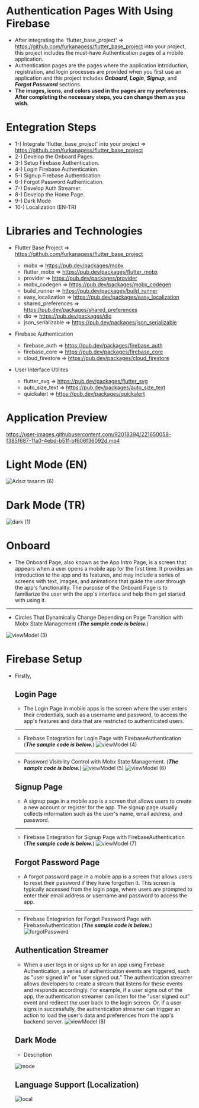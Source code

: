 # Authentication Pages With Using Firebase

- After integrating the 'flutter_base_project' => https://github.com/furkanagess/flutter_base_project into your project, this project includes the must-have Authentication pages of a mobile application. 
- Authentication pages are the pages where the application introduction, registration, and login processes are provided when you first use an application and this project includes ***Onboard***, ***Login***, ***Signup***, and ***Forgot Password*** sections. 
- **The images, icons, and colors used in the pages are my preferences. After completing the necessary steps, you can change them as you wish.** 

# Entegration Steps
  - 1-) Integrate 'flutter_base_project' into your project => https://github.com/furkanagess/flutter_base_project
  - 2-) Develop the Onboard Pages.
  - 3-) Setup Firebase Authentication.
  - 4-) Login Firebase Authentication.
  - 5-) Signup Firebase Authentication.
  - 6-) Forgot Password Authentication.
  - 7-) Develop Auth Streamer.
  - 8-) Develop the Home Page.
  - 9-) Dark Mode
  - 10-) Localization (EN-TR)

# Libraries and Technologies
  - Flutter Base Project => https://github.com/furkanagess/flutter_base_project
    - mobx => https://pub.dev/packages/mobx
    - flutter_mobx => https://pub.dev/packages/flutter_mobx
    - provider => https://pub.dev/packages/provider
    - mobx_codegen => https://pub.dev/packages/mobx_codegen
    - build_runner => https://pub.dev/packages/build_runner
    - easy_localization => https://pub.dev/packages/easy_localization 
    - shared_preferences => https://pub.dev/packages/shared_preferences
    - dio => https://pub.dev/packages/dio
    - json_serializable => https://pub.dev/packages/json_serializable
    
  - Firebase Authentication
    - firebase_auth => https://pub.dev/packages/firebase_auth
    - firebase_core => https://pub.dev/packages/firebase_core
    - cloud_firestore => https://pub.dev/packages/cloud_firestore
   
  - User Interface Utilites
    - flutter_svg => https://pub.dev/packages/flutter_svg
    - auto_size_text => https://pub.dev/packages/auto_size_text
    - quickalert => https://pub.dev/packages/quickalert
    
# Application Preview


https://user-images.githubusercontent.com/92018394/221650058-f385f687-1fa0-4ebd-b51f-bf606f36092d.mp4


    
# Light Mode (EN)    
![Adsız tasarım (6)](https://user-images.githubusercontent.com/92018394/221647040-d643f0ec-a127-47c4-88b6-970d9bec16bd.png)

# Dark Mode (TR)
![dark (1)](https://user-images.githubusercontent.com/92018394/221648795-127e412c-2408-4b2c-8c93-65fef589d08f.png)


  
# Onboard   
  - The Onboard Page, also known as the App Intro Page, is a screen that appears when a user opens a mobile app for the first time. It provides an introduction to the app and its features, and may include a series of screens with text, images, and animations that guide the user through the app's functionality. The purpose of the Onboard Page is to familiarize the user with the app's interface and help them get started with using it.
  ----
  - Circles That Dynamically Change Depending on Page Transition with Mobx State Management (***The sample code is below.***)


  ![viewModel (3)](https://user-images.githubusercontent.com/92018394/221279873-d68d23df-c2d5-4592-a76c-9a0789f5e1bb.png)
  
# Firebase Setup 
  - Firstly,
  
    ## Login Page
       - The Login Page in mobile apps is the screen where the user enters their credentials, such as a username and password, to access the app's features and data that are restricted to authenticated users. 
       -----------
       - Firebase Entegration for Login Page with FirebaseAuthentication (***The sample code is below.***)
     ![viewModel (4)](https://user-images.githubusercontent.com/92018394/221283457-ff5d36cb-65f2-436e-b634-a128134eeafa.png)
     ---------
       - Password Visibility Control with Mobx State Management. (***The sample code is below.***)
       ![viewModel (5)](https://user-images.githubusercontent.com/92018394/221350825-918e0105-715c-47a1-98d1-6f4debde1893.png)
       ![viewModel (6)](https://user-images.githubusercontent.com/92018394/221368429-4fe3ae27-c1fc-40de-a33f-15114a71dbc9.png)

       
    ## Signup Page  
       - A signup page in a mobile app is a screen that allows users to create a new account or register for the app. The signup page usually collects information such as the user's name, email address, and password.
       ----------
       - Firebase Entegration for Signup Page with FirebaseAuthentication (***The sample code is below.***)
       ![viewModel (7)](https://user-images.githubusercontent.com/92018394/221368547-67a2a478-7519-4c24-9de3-dda75ff6d9e0.png)
       
    ## Forgot Password Page
       - A forgot password page in a mobile app is a screen that allows users to reset their password if they have forgotten it. This screen is typically accessed from the login page, where users are prompted to enter their email address or username and password to access the app.
       --------
       - Firebase Entegration for Forgot Password Page with FirebaseAuthentication (***The sample code is below.***)
       ![forgotPassword](https://user-images.githubusercontent.com/92018394/221368736-eba47076-c492-4b5b-8d13-eae98b1924e9.png)
       
    ## Authentication Streamer
       - When a user logs in or signs up for an app using Firebase Authentication, a series of authentication events are triggered, such as "user signed in" or "user signed out." The authentication streamer allows developers to create a stream that listens for these events and responds accordingly. For example, if a user signs out of the app, the authentication streamer can listen for the "user signed out" event and redirect the user back to the login screen. Or, if a user signs in successfully, the authentication streamer can trigger an action to load the user's data and preferences from the app's backend server.
       ![viewModel (8)](https://user-images.githubusercontent.com/92018394/221441563-cbbf3bc0-0c7a-4790-9cee-edd50163bdde.png)
       
    ## Dark Mode   
    - Description
    
     ![mode](https://user-images.githubusercontent.com/92018394/221653004-401c51cb-c6aa-4bf8-be37-565e639c2fa0.png)
     
    ## Language Support (Localization) 
    ![local](https://user-images.githubusercontent.com/92018394/221654224-379b74b0-9c8e-41e2-a6ea-fc3e78f5b9ee.png)




